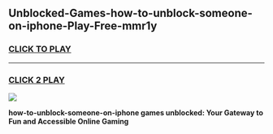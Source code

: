 
## Unblocked-Games-how-to-unblock-someone-on-iphone-Play-Free-mmr1y
<h3>
<a href="https://premium76.site?title=how-to-unblock-someone-on-iphone&ref=21A">CLICK TO PLAY</a></h3>
<hr>

<h3>
<a href="https://premium76.site?title=how-to-unblock-someone-on-iphone&ref=21A">CLICK 2 PLAY</a>
  
</h3>

<a href="https://premium76.site?title=how-to-unblock-someone-on-iphone&ref=21A"><img src="https://clearcache.store/games.png"></a>


**how-to-unblock-someone-on-iphone games unblocked: Your Gateway to Fun and Accessible Online Gaming**
